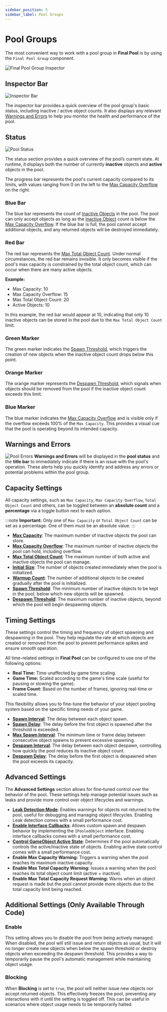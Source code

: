 ```yaml
---
sidebar_position: 5
sidebar_label: Pool Groups
---
```

# Pool Groups

The most convenient way to work with a pool group in **Final Pool** is by using the `Final Pool Group` component.

![Final Pool Group Inspector](/img/pool/Inspector.png)

## Inspector Bar
![Inspector Bar](/img/pool/FaultyGroup.png)

The inspector bar provides a quick overview of the pool group's basic status, including inactive / active object counts. It also displays any relevant [Warnings and Errors](#warnings-and-errors) to help you monitor the health and performance of the pool.

## Status

![Pool Status](/img/pool/PoolStatus.png)

The status section provides a quick overview of the pool’s current state. At runtime, it displays both the number of currently **inactive** objects and **active** objects in the pool.

The progress bar represents the pool's current capacity compared to its limits, with values ranging from 0 on the left to the [Max Capacity Overflow](glossary.md#max-overflow-capacity) on the right.

### Blue Bar
The blue bar represents the count of [Inactive Objects](glossary.md#inactive-object) in the pool. The pool can only accept objects as long as the [Inactive Object](glossary.md#inactive-object) count is below the [Max Capacity Overflow](glossary.md#max-overflow-capacity). If the blue bar is full, the pool cannot accept additional objects, and any returned objects will be destroyed immediately.

### Red Bar
The red bar represents the [Max Total Object Count](glossary.md#max-total-object-count). Under normal circumstances, the red bar remains invisible. It only becomes visible if the pool's max capacity is constrained by the total object count, which can occur when there are many active objects.

**Example:**
- Max Capacity: 10
- Max Capacity Overflow: 15
- Max Total Object Count: 20
- Active Objects: 10

In this example, the red bar would appear at 10, indicating that only 10 inactive objects can be stored in the pool due to the `Max Total Object Count` limit.

### Green Marker
The green marker indicates the [Spawn Threshold](glossary.md#spawn-threshold), which triggers the creation of new objects when the inactive object count drops below this point.

### Orange Marker
The orange marker represents the [Despawn Threshold](glossary.md#despawn-threshold), which signals when objects should be removed from the pool if the inactive object count exceeds this limit.

### Blue Marker
The blue marker indicates the [Max Capacity Overflow](glossary.md#max-overflow-capacity) and is visible only if the overflow exceeds 100% of the `Max Capacity`. This provides a visual cue that the pool is operating beyond its intended capacity.

## Warnings and Errors
![Pool Errors](/img/pool/Errors.png)
**Warnings and Errors** will be displayed in the **pool status** and the **title bar** to immediately indicate if there is an issue with the pool's operation. These alerts help you quickly identify and address any errors or potential problems within the pool group.

## Capacity Settings

All capacity settings, such as `Max Capacity`, `Max Capacity Overflow`, `Total Object Count` and others, can be toggled between an **absolute count** and a **percentage** via a toggle button next to each option.

:::note
**Important:** Only one of `Max Capacity` or `Total Object Count` can be set as a percentage. One of them must be an absolute value.
:::

- [**Max Capacity**](glossary.md#max-capacity): The maximum number of inactive objects the pool can store.
- [**Max Capacity Overflow**](glossary.md#max-overflow-capacity): The maximum number of inactive objects the pool can hold, including overflow.
- [**Max Total Object Count**](glossary.md#max-total-object-count): The maximum number of both active and inactive objects the pool can manage.
- [**Initial Size**](glossary.md#initial-size): The number of objects created immediately when the pool is initialized.
- [**Warmup Count**](glossary.md#warmup-count): The number of additional objects to be created gradually after the pool is initialized.
- [**Spawn Threshold**](glossary.md#spawn-threshold): The minimum number of inactive objects to be kept in the pool, below which new objects will be spawned.
- [**Despawn Threshold**](glossary.md#despawn-threshold): The maximum number of inactive objects, beyond which the pool will begin despawning objects.

## Timing Settings

These settings control the timing and frequency of object spawning and despawning in the pool. They help regulate the rate at which objects are created or removed from the pool to prevent performance spikes and ensure smooth operation.

All time-related settings in **Final Pool** can be configured to use one of the following options:

- **Real Time:** Time unaffected by game time scaling.
- **Game Time:** Scaled according to the game's time scale (useful for pausing or slowing the game).
- **Frame Count:** Based on the number of frames, ignoring real-time or scaled time.

This flexibility allows you to fine-tune the behavior of your object pooling system based on the specific timing needs of your game.

- [**Spawn Interval**](glossary.md#spawn-interval): The delay between each object spawn.
- [**Spawn Delay**](glossary.md#spawn-delay): The delay before the first object is spawned after the threshold is exceeded.
- [**Max Spawn Interval**](glossary.md#max-spawn-interval): The minimum time or frame delay between consecutive object spawns to prevent excessive spawning.
- [**Despawn Interval**](glossary.md#despawn-interval): The delay between each object despawn, controlling how quickly the pool reduces its inactive object count.
- [**Despawn Delay**](glossary.md#despawn-delay): The delay before the first object is despawned when the pool exceeds its capacity.

## Advanced Settings

The **Advanced Settings** section allows for fine-tuned control over the behavior of the pool. These settings help manage potential issues such as leaks and provide more control over object lifecycles and warnings.

- [**Leak Detection Mode**](leakdetection.md): Enables warnings for objects not returned to the pool, useful for debugging and managing object lifecycles. Enabling Leak detection comes with a small performance cost.
- [**Enable Interface Callbacks**](glossary.md#interface-callbacks): Allows custom spawn and despawn behavior by implementing the `IPooledObject` interface. Enabling interface callbacks comes with a small performance cost.
- [**Control GameObject Active State**](glossary.md#control-gameobject-active-state): Determines if the pool automatically controls the active/inactive state of objects. Enabling active state control comes with a small performance cost.
- **Enable Max Capacity Warning:** Triggers a warning when the pool reaches its maximum inactive capacity.
- **Enable Max Total Capacity Warning:** Issues a warning when the pool reaches its total object count limit (active + inactive).
- **Enable Max Total Capacity Request Warning:** Warns when an object request is made but the pool cannot provide more objects due to the total capacity limit being reached.

## Additional Settings (Only Available Through Code)

### Enable
This setting allows you to disable the pool from being actively managed. When disabled, the pool will still issue and return objects as usual, but it will no longer create new objects when below the spawn threshold or destroy objects when exceeding the despawn threshold. This provides a way to temporarily pause the pool's automatic management while maintaining object usage.

### Blocking
When **Blocking** is set to `true`, the pool will neither issue new objects nor accept returned objects. This effectively freezes the pool, preventing any interactions with it until the setting is toggled off. This can be useful in scenarios where object usage needs to be temporarily halted.